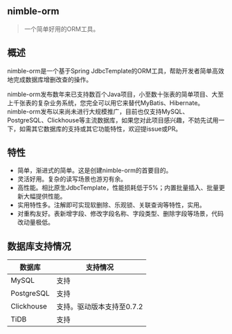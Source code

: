 ## nimble-orm

> 一个简单好用的ORM工具。

## 概述

nimble-orm是一个基于Spring JdbcTemplate的ORM工具，帮助开发者简单高效地完成数据库增删改查的操作。

nimble-orm发布数年来已支持数百个Java项目，小至数十张表的简单项目、大至上千张表的复杂业务系统，您完全可以用它来替代MyBatis、Hibernate。nimble-orm发布以来尚未进行大规模推广，目前也仅支持MySQL、PostgreSQL、Clickhouse等主流数据库，如果您对此项目感兴趣，不妨先试用一下，如需其它数据库的支持或其它功能特性，欢迎提issue或PR。

## 特性

- 简单，渐进式的简单。这是创建nimble-orm的首要目的。
- 灵活好用。复杂的读写场景也游刃有余。
- 高性能。相比原生JdbcTemplate，性能损耗低于5%；内置批量插入、批量更新大幅提供性能。
- 实用特性多。注解即可实现软删除、乐观锁、关联查询等特性，实用。
- 对重构友好。表新增字段、修改字段名称、字段类型、删除字段等场景，代码改动量极低。

## 数据库支持情况

| 数据库        | 支持情况            |
|------------|-----------------|
| MySQL      | 支持              |
| PostgreSQL | 支持              |
| Clickhouse | 支持。驱动版本支持至0.7.2 |
| TiDB       | 支持              |

